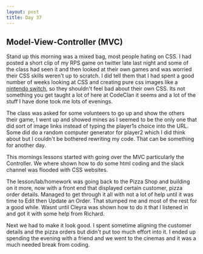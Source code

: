 ```yaml
---
layout: post
title: Day 37
---
```



## Model-View-Controller (MVC)   

Stand up this morning was a mixed bag, most people hating on CSS. I had posted a short clip of my RPS game on twitter late last night and some of the class had seen it and then looked at their own games and was worried their CSS skills weren't up to scratch. I did tell them that I had spent a good number of weeks looking at CSS and creating pure css images like a [nintendo switch](https://codepen.io/angelinalblyth/full/gGxBBQ/), so they shouldn't feel bad about their own CSS. Its not something you get taught a lot of here at CodeClan it seems and a lot of the stuff I have done took me lots of evenings.

The class was asked for some volunteers to go up and show the others their game, I went up and showed mines as I seemed to be the only one that did sort of image links instead of typing the player1s choice into the URL. Some did do a random computer generator for player2 which I did think about but I couldn't be bothered rewriting my code. That can be something for another day.

This mornings lessons started with going over the MVC particularly the Controller. We where shown how to do some html coding and the slack channel was flooded with CSS websites.

The lesson/lab/homework was going back to the Pizza Shop and building on it more, now with a front end that displayed certain customer, pizza order details. Managed to get through it all with not a lot of help until it was time to Edit then Update an Order. That stumped me and most of the rest for a good while. Wasnt until Cleyra was shown how to do it that I listened in and got it with some help from Richard.

Next we had to make it look good. I spent sometime aligning the customer details and the pizza orders but didn't put too much effort into it. I ended up spending the evening with a friend and we went to the cinemas and it was a much needed break from coding. 
